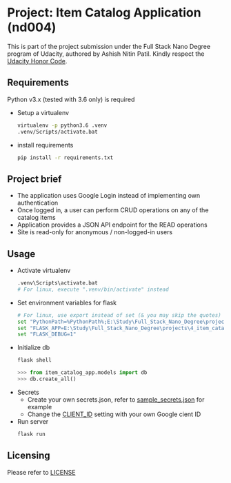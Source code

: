 Project: Item Catalog Application (nd004)
=========================================
This is part of the project submission under the Full Stack Nano Degree program of Udacity, authored by Ashish Nitin Patil. Kindly respect the [Udacity Honor Code](https://udacity.zendesk.com/hc/en-us/articles/210667103-What-is-the-Udacity-Honor-Code-).


Requirements
------------
Python v3.x (tested with 3.6 only) is required  
- Setup a virtualenv
    ```bash
    virtualenv -p python3.6 .venv
    .venv/Scripts/activate.bat
    ```
- install requirements
    ```bash
    pip install -r requirements.txt
    ```

Project brief
-------------
- The application uses Google Login instead of implementing own authentication
- Once logged in, a user can perform CRUD operations on any of the catalog items
- Application provides a JSON API endpoint for the READ operations
- Site is read-only for anonymous / non-logged-in users

Usage
-----
- Activate virtualenv
    ```bash
    .venv\Scripts\activate.bat
    # For linux, execute ".venv/bin/activate" instead
    ```
- Set environment variables for flask
    ```bash
    # For linux, use export instead of set (& you may skip the quotes)
    set "PythonPath=%PythonPath%;E:\Study\Full_Stack_Nano_Degree\projects\4_item_catalog_application"
    set "FLASK_APP=E:\Study\Full_Stack_Nano_Degree\projects\4_item_catalog_application\server.py"
    set "FLASK_DEBUG=1"
    ```
- Initialize db
    ```bash
    flask shell
    ```
    ```python
    >>> from item_catalog_app.models import db
    >>> db.create_all()
    ```
- Secrets
    - Create your own secrets.json, refer to [sample_secrets.json](/sample_secrets.json) for example
    - Change the [CLIENT_ID](/item_catalog_app/settings.py#L26) setting with your own Google cient ID
- Run server
    ```bash
    flask run
    ```

Licensing
---------
Please refer to [LICENSE](/LICENSE)
